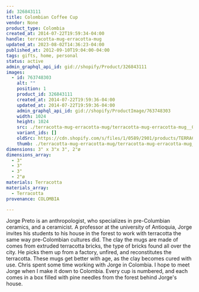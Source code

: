 ```yaml
---
id: 326843111
title: Colombian Coffee Cup
vendor: None
product_type: Colombia
created_at: 2014-07-22T19:59:34-04:00
handle: terracotta-mug-erracotta-mug
updated_at: 2023-08-02T14:36:23-04:00
published_at: 2012-09-10T19:04:00-04:00
tags: gifts, home, personal
status: active
admin_graphql_api_id: gid://shopify/Product/326843111
images:
  - id: 763748303
    alt: ""
    position: 1
    product_id: 326843111
    created_at: 2014-07-22T19:59:36-04:00
    updated_at: 2014-07-22T19:59:36-04:00
    admin_graphql_api_id: gid://shopify/ProductImage/763748303
    width: 1024
    height: 1024
    src: ./terracotta-mug-erracotta-mug/terracotta-mug-erracotta-mug__0.jpg
    variant_ids: []
    oldSrc: https://cdn.shopify.com/s/files/1/0589/2901/products/TERRACOTTAMUG.jpeg?v=1406073576
    thumb: ./terracotta-mug-erracotta-mug/terracotta-mug-erracotta-mug__0-thumb.jpg
dimensions: 3" x 3"x 3", 2"ø
dimensions_array:
  - 3"
  - 3"
  - 3"
  - 2"ø
materials: Terracotta
materials_array:
  - Terracotta
provenance: COLOMBIA

---
```


Jorge Preto is an anthropologist, who specializes in pre-Columbian ceramics, and a ceramicist. A professor at the university of Antioquia, Jorge invites his students to his house in the forest to work with terracotta the same way pre-Colombian cultures did. The clay the mugs are made of comes from extruded terracotta bricks, the type of bricks found all over the city. He picks them up from a factory, unfired, and reconstitutes the terracotta. These mugs get better with age, as the clay becomes cured with use. Chris spent some time working with Jorge in Colombia. I hope to meet Jorge when I make it down to Colombia. Every cup is numbered, and each comes in a box filled with pine needles from the forest behind Jorge's house.
